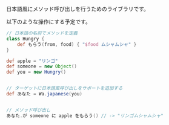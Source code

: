 日本語風にメソッド呼び出しを行うためのライブラリです。

以下のような操作にする予定です。

```groovy
// 日本語の名前でメソッドを定義
class Hungry {
	def もらう(from, food) { "$food ムシャムシャ" }
}

def apple = "リンゴ"
def someone = new Object()
def you = new Hungry()


// ターゲットに日本語風呼び出しをサポートを追加する
def あなた = Wa.japanese(you)


// メソッド呼び出し
あなた.が someone に apple をもらう() // -> "リンゴムシャムシャ"
```
